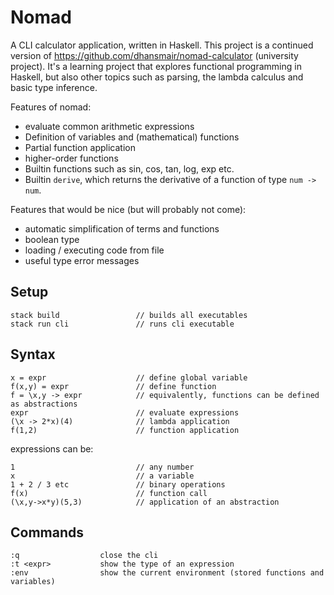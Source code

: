 # Nomad
A CLI calculator application, written in Haskell.
This project is a continued version of https://github.com/dhansmair/nomad-calculator (university project).
It's a learning project that explores functional programming in Haskell, but also other topics such as parsing, the lambda calculus and basic type inference.

Features of nomad:
- evaluate common arithmetic expressions
- Definition of variables and (mathematical) functions
- Partial function application
- higher-order functions 
- Builtin functions such as sin, cos, tan, log, exp etc.
- Builtin ```derive```, which returns the derivative of a function of type ```num -> num```.

Features that would be nice (but will probably not come):
- automatic simplification of terms and functions
- boolean type
- loading / executing code from file
- useful type error messages


## Setup
```
stack build                 // builds all executables
stack run cli               // runs cli executable
```

## Syntax
```
x = expr                    // define global variable
f(x,y) = expr               // define function
f = \x,y -> expr            // equivalently, functions can be defined as abstractions
expr                        // evaluate expressions
(\x -> 2*x)(4)              // lambda application
f(1,2)                      // function application
```

expressions can be:
```
1                           // any number
x                           // a variable
1 + 2 / 3 etc               // binary operations
f(x)                        // function call
(\x,y->x*y)(5,3)            // application of an abstraction
```

## Commands
```
:q                  close the cli
:t <expr>           show the type of an expression
:env                show the current environment (stored functions and variables)
```
